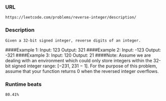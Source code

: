 ### URL
    https://leetcode.com/problems/reverse-integer/description/
### Description
    Given a 32-bit signed integer, reverse digits of an integer.
  
####Example 1:
    Input: 123
    Output: 321
####Example 2:
    Input: -123
    Output: -321
####Example 3:
    Input: 120
    Output: 21
####Note:
    Assume we are dealing with an environment which could only store integers within the 32-bit signed integer range: [−231,  231 − 1]. For the purpose of this problem, assume that your function returns 0 when the reversed integer overflows.

### Runtime beats
    80.41%